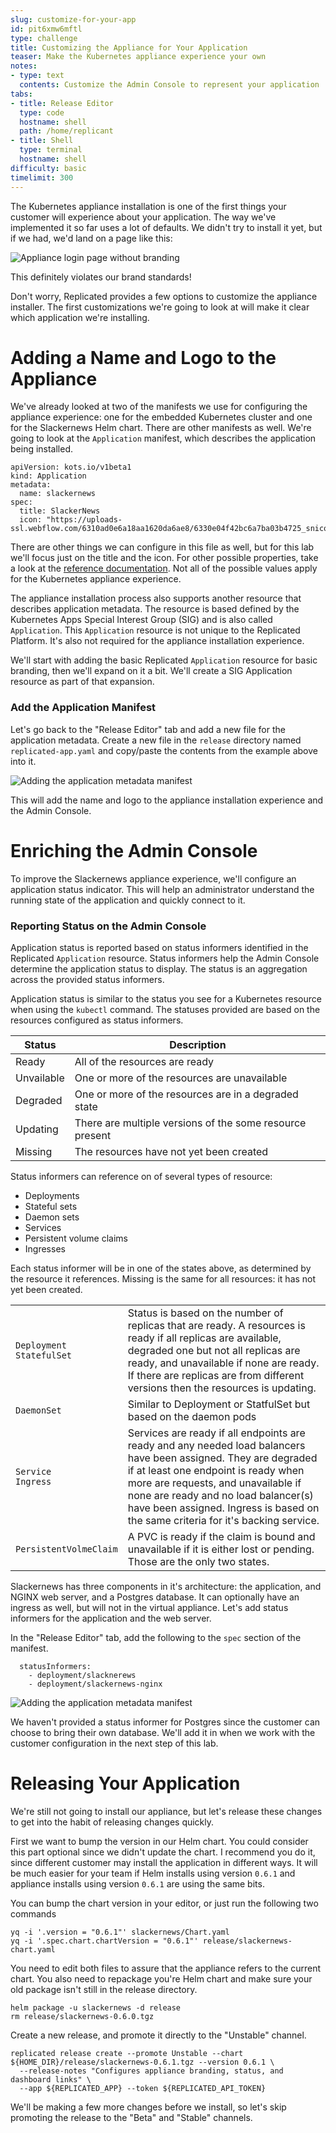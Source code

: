 ```yaml
---
slug: customize-for-your-app
id: pit6xmw6mftl
type: challenge
title: Customizing the Appliance for Your Application
teaser: Make the Kubernetes appliance experience your own
notes:
- type: text
  contents: Customize the Admin Console to represent your application
tabs:
- title: Release Editor
  type: code
  hostname: shell
  path: /home/replicant
- title: Shell
  type: terminal
  hostname: shell
difficulty: basic
timelimit: 300
---
```


The Kubernetes appliance installation is one of the first things
your customer will experience about your application. The way we've implemented
it so far uses a lot of defaults. We didn't try to install it yet, but if we
had, we'd land on a page like this:

![Appliance login page without branding](../assets/unbranded-admin-console.png)

This definitely violates our brand standards!

Don't worry, Replicated provides a few options to customize the appliance
installer. The first customizations we're going to look at will make it clear
which application we're installing.

Adding a Name and Logo to the Appliance
=======================================

We've already looked at two of the manifests we use for configuring the
appliance experience: one for the embedded Kubernetes cluster and one for the
Slackernews Helm chart. There are other manifests as well. We're going to look
at the `Application` manifest, which describes the application being installed.

```
apiVersion: kots.io/v1beta1
kind: Application
metadata:
  name: slackernews
spec:
  title: SlackerNews
  icon: "https://uploads-ssl.webflow.com/6310ad0e6a18aa1620da6ae8/6330e04f42bc6a7ba03b4725_snicon.png"
```

There are other things we can configure in this file as well, but for this lab
we'll focus just on the title and the icon. For other possible properties, take
a look at the [reference
documentation](https://docs.replicated.com/reference/custom-resource-application).
Not all of the possible values apply for the Kubernetes appliance experience.

The appliance installation process also supports another resource that
describes application metadata. The resource is based defined by the
Kubernetes Apps Special Interest Group (SIG) and is also called `Application`.
This `Application` resource is not unique to the Replicated Platform. It's
also not required for the appliance installation experience.

We'll start with adding the basic Replicated `Application` resource for basic
branding, then we'll expand on it a bit. We'll create a SIG Application
resource as part of that expansion.

### Add the Application Manifest

Let's go back to the "Release Editor" tab and add a new file for the
application metadata. Create a new file in the `release` directory named
`replicated-app.yaml` and copy/paste the contents from the example above into
it.

![Adding the application metadata manifest](../assets/adding-application-manifest.png)

This will add the name and logo to the appliance installation experience and
the Admin Console.

Enriching the Admin Console
===========================

To improve the Slackernews appliance experience, we'll configure an
application status indicator. This will help an administrator understand the
running state of the application and quickly connect to it.

### Reporting Status on the Admin Console

Application status is reported based on status informers identified in the
Replicated `Application` resource. Status informers help the Admin Console
determine the application status to display. The status is an aggregation
across the provided status informers.

Application status is similar to the status you see for a Kubernetes
resource when using the `kubectl` command. The statuses provided are based on
the resources configured as status informers.

<table>
<thead>
</tr><th>Status</th><th>Description</th></tr>
</thead>
<tbody>
<tr><td>Ready</td><td>All of the resources are ready</td></tr>
<tr><td>Unvailable</td><td>One or more of the resources are unavailable</td></tr>
<tr><td>Degraded</td><td>One or more of the resources are in a degraded state</td></tr>
<tr><td>Updating</td><td>There are multiple versions of the some resource present</td></tr>
<tr><td>Missing</td><td>The resources have not yet been created</td></tr>
</tbody>
</table>

Status informers can reference on of several types of resource:

* Deployments
* Stateful sets
* Daemon sets
* Services
* Persistent volume claims
* Ingresses

Each status informer will be in one of the states above, as determined by the
resource it references. Missing is the same for all resources: it has not yet
been created.

<table>
<tbody>
<tr><td><code>Deployment</code><br/><code>StatefulSet</code></td><td>Status is based on the number
of replicas that are ready. A resources is ready if all replicas are
available, degraded one but not all replicas are ready, and unavailable if
none are ready. If there are replicas are from different versions then the
resources is updating.</td></tr>
<tr><td><code>DaemonSet</code></td><td>Similar to </code>Deployment</code> or </code>StatfulSet</code> but based on
the daemon pods</td></tr>
<tr><td><code>Service</code><br/><code>Ingress</code></td><td>Services are ready if all endpoints are ready and any
needed load balancers have been assigned. They are degraded if at least one
endpoint is ready when more are requests, and unavailable if none are ready
and no load balancer(s) have been assigned. Ingress is based on the same
criteria for it's backing service.</td></tr>
<tr><td><code>PersistentVolmeClaim</code></td><td>A PVC is ready if the claim is bound and
unavailable if it is either lost or pending. Those are the only two states.</td></tr>
</tbody>
<table>

Slackernews has three components in it's architecture: the application, and
NGINX web server, and a Postgres database. It can optionally have an ingress
as well, but will not in the virtual appliance. Let's add status informers for
the application and the web server.


In the "Release Editor" tab, add the following to the `spec` section of the
manifest.

```
  statusInformers:
    - deployment/slacknerews
    - deployment/slackernews-nginx
```

![Adding the application metadata manifest](../assets/adding-status-informers.png)

We haven't provided a status informer for Postgres since the customer can
choose to bring their own database. We'll add it in when we work with the
customer configuration in the next step of this lab.

Releasing Your Application
==========================

We're still not going to install our appliance, but let's release these
changes to get into the habit of releasing changes quickly.

First we want to bump the version in our Helm chart. You could consider this
part optional since we didn't update the chart. I recommend you do it, since
different customer may install the application in different ways. It will be
much easier for your team if Helm installs using version `0.6.1` and appliance
installs using version `0.6.1` are using the same bits.

You can bump the chart version in your editor, or just run the following two
commands

```
yq -i '.version = "0.6.1"' slackernews/Chart.yaml
yq -i '.spec.chart.chartVersion = "0.6.1"' release/slackernews-chart.yaml
```

You need to edit both files to assure that the appliance refers to the current
chart. You also need to repackage you're Helm chart and make sure your old
package isn't still in the release directory.

```
helm package -u slackernews -d release
rm release/slackernews-0.6.0.tgz
```

Create a new release, and promote it directly to the "Unstable" channel.

```
replicated release create --promote Unstable --chart ${HOME_DIR}/release/slackernews-0.6.1.tgz --version 0.6.1 \
  --release-notes "Configures appliance branding, status, and dashboard links" \
  --app ${REPLICATED_APP} --token ${REPLICATED_API_TOKEN}
```

We'll be making a few more changes before we install, so let's skip promoting
the release to the "Beta" and "Stable" channels.
